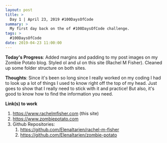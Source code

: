 ```yaml
---
layout: post
title: >
  Day 1 | April 23, 2019 #100DaysOfCode
summary: >
  My first day back on the of #100DaysOfCode challenge.
tags: >
  #100DaysOfCode
date: 2019-04-23 11:00:00
---
```



**Today's Progress**: Added margins and padding to my post images on my Zombie Potato blog. Styled ol and ul on this site (Rachel M Fisher). Cleaned up some folder structure on both sites. 

**Thoughts**: Since it's been so long since I really worked on my coding I had to look up a lot of things I used to know right off the top of my head. Just goes to show that I really need to stick with it and practice! But also, it's good to know how to find the information you need. 

**Link(s) to work**
1. https://www.rachelmfisher.com (this site)
2. https://www.zombiepotato.com
3. Github Repositories:
   1. https://github.com/Elenaltarien/rachel-m-fisher
   2. https://github.com/Elenaltarien/zombie-potato
